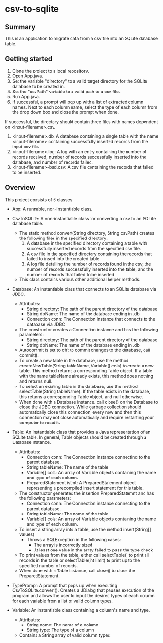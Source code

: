 # csv-to-sqlite

## Summary
This is an application to migrate data from a csv file into an SQLite database table.

## Getting started
1) Clone the project to a local repository.
2) Open App.java.
3) Set the variable "directory" to a valid target directory for the SQLite database to be created in.
4) Set the "csvPath" variable to a valid path to a csv file.
5) Run App.java.
6) If successful, a prompt will pop up with a list of extracted column names. Next to each column name, select the type of each column from the drop down box and close the prompt when done.

If successful, the directory should contain three files with names dependent on \<input-filename\>.csv.
1) \<input-filename\>.db: A database containing a single table with the name \<input-filename\> containing successfully inserted records from the input csv file.
2) \<input-filename\>.log: A log with an entry containing the number of records received, number of records successfully inserted into the database, and number of records failed.
3) \<input-filename\>-bad.csv: A csv file containing the records that failed to be inserted.

## Overview
This project consists of 6 classes

- App: A runnable, non-instantiable class.

- CsvToSQLite: A non-instantiable class for converting a csv to an SQLite database table. 
  - The static method convert(String directory, String csvPath) creates the following files in the specified directory:
     1) A database in the specified directory containing a table with successfully inserted records from the specified csv file.
     2) A csv file in the specified directory containing the records that failed to insert into the created table
     3) A log file detailing the number of records found in the csv, the number of records successfully inserted into the table, and the number of records that failed to be inserted
  - This class contains various other additional helper methods.
  
- Database: An instantiable class that connects to an SQLite database via JDBC.
  - Attributes:
    - String directory: The path of the parent directory of the database
    - String dbName: The name of the database ending in .db
    - Connection conn: The Connection instance that connects to the database via JDBC
  - The constructor creates a Connection instance and has the following parameters:
    - String directory: The path of the parent directory of the database
    - String dbName: The name of the database ending in .db
  - Autocommit is set to off; to commit changes to the database, call commit().
  - To create a new table in the database, use the method createNewTable(String tableName, Variable[] cols) to create a new table. This method returns a corresponding Table object. If a table with the name tableName already exists, this method does nothing and returns null.
  - To select an existing table in the database, use the method selectTable(String tableName). If the table exists in the database, this returns a corresponding Table object, and null otherwise.
  - When done with a Database instance, call close() on the Database to close the JDBC connection. While garbage collection should automatically close this connection, every now and then this connection may not close automatically and require restarting your computer to reset it.
  
- Table: An instantiable class that provides a Java representation of an SQLite table. In general, Table objects should be created through a Database instance.
  - Attributes:
    - Connection conn: The Connection instance connecting to the parent database.
    - String tableName: The name of the table.
    - Variable[] cols: An array of Variable objects containing the name and type of each column.
    - PreparedStatement istmt: A PreparedStatement object representing a precompiled insert statement for this table.
  - The constructor generates the insertion PreparedStatemnt and has the following parameters:
    - Connection conn: The Connection instance connecting to the parent database.
    - String tableName: The name of the table.
    - Variable[] cols: An array of Variable objects containing the name and type of each column.
  - To insert a string array into a table, use the method insert(String[] values)
    - Throws a SQLException in the following cases:
      - The array is incorrectly sized
      - At least one value in the array failed to pass the type check
  - To print values from the table, either call selectTable() to print all records in the table or selectTable(int limit) to print up to the specified number of records.
  - When done with a Table instance, call close() to close the PreparedStatement.

- TypePrompt: A prompt that pops up when executing CsvToSQLite.convert(). Creates a JDialog that pauses execution of the program and allows the user to input the desired types of each column for each variable from a list of valid column types.

- Variable: An instantiable class containing a column's name and type.
  - Attributes:
    - String name: The name of a column
    - String type: The type of a column
  - Contains a String array of valid column types
